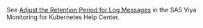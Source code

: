 See [Adjust the Retention Period for Log Messages](https://documentation.sas.com/?cdcId=obsrvcdc&cdcVersion=default&docsetId=obsrvdply&docsetTarget=n1dwvmcsjvmw61n0zyiasrfae2yh.htm) in the SAS Viya Monitoring for Kubernetes Help Center.